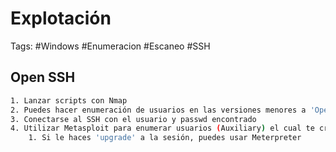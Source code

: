 # Explotación  

Tags: #Windows #Enumeracion #Escaneo #SSH 

## Open SSH

```bash 
1. Lanzar scripts con Nmap 
2. Puedes hacer enumeración de usuarios en las versiones menores a 'OpenSSH 7.7' con Hydra 
3. Conectarse al SSH con el usuario y passwd encontrado 
4. Utilizar Metasploit para enumerar usuarios (Auxiliary) el cual te crea una sesión con Shell
	1. Si le haces 'upgrade' a la sesión, puedes usar Meterpreter 
```
